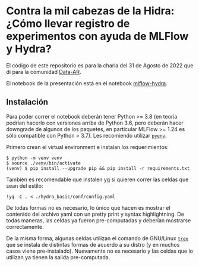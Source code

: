 # Contra la mil cabezas de la Hidra: ¿Cómo llevar registro de experimentos con ayuda de MLFlow y Hydra?

El código de este repositorio es para la charla del 31 de Agosto de 2022 que di
para la comunidad [Data-AR](https://twitter.com/dataArCommunity).

El notebook de la presentación está en el notebook 
[mlflow-hydra](./mlflow-hydra.ipynb).

## Instalación

Para poder correr el notebook deberán tener Python >= 3.8 (en teoría podrían
hacerlo con versiones arriba de Python 3.6, pero deberán hacer downgrade de
algunos de los paquetes, en particular MLFlow >= 1.24 es sólo compatible con
Python > 3.7). Les recomiendo utilizar [`pyenv`](https://github.com/pyenv/pyenv).

Primero crean el virtual environment e instalan los requerimientos:

    $ python -m venv venv
    $ source ./venv/bin/activate
    (venv) $ pip install --upgrade pip && pip install -r requirements.txt

También es recomendable que instalen [yq](https://github.com/mikefarah/yq) si
quieren correr las celdas que sean del estilo:

    !yq -C . < ./hydra_basic/conf/config.yaml

De todas formas no es necesario, lo único que hacen es mostrar el contenido del
archivo yaml con un pretty print y syntax highlightning. De todas maneras, las
celdas ya fueron pre-computadas y deberían mostrarse correctamente.

De la misma forma, algunas celdas utilizan el comando de GNU/Linux
[`tree`](https://linux.die.net/man/1/tree) que se instala de distintas formas de
acuerdo a su distro (y en muchos casos viene pre-instalado). Nuevamente no es
necesario y las celdas que lo utilizan ya tienen la salida pre-computada.
